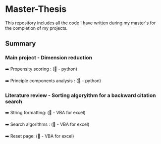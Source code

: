 # Master-Thesis
This repository includes all the code I have written during my master's for the completion of my projects.

## Summary
### Main project - Dimension reduction
➡️ Propensity scoring : (🐍 - python)

➡️ Principle components analysis : (🐍 - python)
### Literature review - Sorting algoryithm for a backward citation search
➡️ String formatting: (💾 - VBA for excel) 

➡️ Search algorithms : (💾 - VBA for excel)

➡️ Reset page:  (💾 - VBA for excel)
